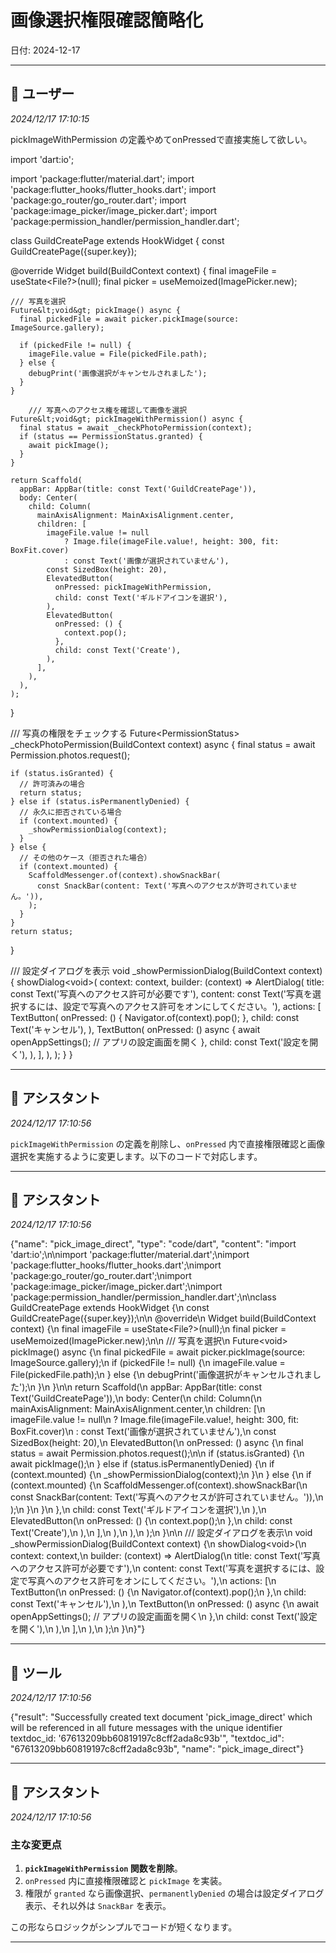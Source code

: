 # 画像選択権限確認簡略化

日付: 2024-12-17

---

## 👤 ユーザー
*2024/12/17 17:10:15*

pickImageWithPermission の定義やめてonPressedで直接実施して欲しい。

import 'dart:io';

import 'package:flutter/material.dart';
import 'package:flutter_hooks/flutter_hooks.dart';
import 'package:go_router/go_router.dart';
import 'package:image_picker/image_picker.dart';
import 'package:permission_handler/permission_handler.dart';

class GuildCreatePage extends HookWidget {
  const GuildCreatePage({super.key});

  @override
  Widget build(BuildContext context) {
    final imageFile = useState&lt;File?&gt;(null);
    final picker = useMemoized(ImagePicker.new);

    /// 写真を選択
    Future&lt;void&gt; pickImage() async {
      final pickedFile = await picker.pickImage(source: ImageSource.gallery);

      if (pickedFile != null) {
        imageFile.value = File(pickedFile.path);
      } else {
        debugPrint('画像選択がキャンセルされました');
      }
    }

        /// 写真へのアクセス権を確認して画像を選択
    Future&lt;void&gt; pickImageWithPermission() async {
      final status = await _checkPhotoPermission(context);
      if (status == PermissionStatus.granted) {
        await pickImage();
      }
    }

    return Scaffold(
      appBar: AppBar(title: const Text('GuildCreatePage')),
      body: Center(
        child: Column(
          mainAxisAlignment: MainAxisAlignment.center,
          children: [
            imageFile.value != null
                ? Image.file(imageFile.value!, height: 300, fit: BoxFit.cover)
                : const Text('画像が選択されていません'),
            const SizedBox(height: 20),
            ElevatedButton(
              onPressed: pickImageWithPermission,
              child: const Text('ギルドアイコンを選択'),
            ),
            ElevatedButton(
              onPressed: () {
                context.pop();
              },
              child: const Text('Create'),
            ),
          ],
        ),
      ),
    );
  }

  /// 写真の権限をチェックする
  Future&lt;PermissionStatus&gt; _checkPhotoPermission(BuildContext context) async {
    final status = await Permission.photos.request();

    if (status.isGranted) {
      // 許可済みの場合
      return status;
    } else if (status.isPermanentlyDenied) {
      // 永久に拒否されている場合
      if (context.mounted) {
        _showPermissionDialog(context);
      }
    } else {
      // その他のケース（拒否された場合）
      if (context.mounted) {
        ScaffoldMessenger.of(context).showSnackBar(
          const SnackBar(content: Text('写真へのアクセスが許可されていません。')),
        );
      }
    }
    return status;
  }

  /// 設定ダイアログを表示
  void _showPermissionDialog(BuildContext context) {
    showDialog&lt;void&gt;(
      context: context,
      builder: (context) =&gt; AlertDialog(
        title: const Text('写真へのアクセス許可が必要です'),
        content: const Text('写真を選択するには、設定で写真へのアクセス許可をオンにしてください。'),
        actions: [
          TextButton(
            onPressed: () {
              Navigator.of(context).pop();
            },
            child: const Text('キャンセル'),
          ),
          TextButton(
            onPressed: () async {
              await openAppSettings(); // アプリの設定画面を開く
            },
            child: const Text('設定を開く'),
          ),
        ],
      ),
    );
  }
}

---

## 🤖 アシスタント
*2024/12/17 17:10:56*

`pickImageWithPermission` の定義を削除し、`onPressed` 内で直接権限確認と画像選択を実施するように変更します。以下のコードで対応します。

---

## 🤖 アシスタント
*2024/12/17 17:10:56*

{"name": "pick_image_direct", "type": "code/dart", "content": "import 'dart:io';\n\nimport 'package:flutter/material.dart';\nimport 'package:flutter_hooks/flutter_hooks.dart';\nimport 'package:go_router/go_router.dart';\nimport 'package:image_picker/image_picker.dart';\nimport 'package:permission_handler/permission_handler.dart';\n\nclass GuildCreatePage extends HookWidget {\n  const GuildCreatePage({super.key});\n\n  @override\n  Widget build(BuildContext context) {\n    final imageFile = useState&lt;File?&gt;(null);\n    final picker = useMemoized(ImagePicker.new);\n\n    /// 写真を選択\n    Future&lt;void&gt; pickImage() async {\n      final pickedFile = await picker.pickImage(source: ImageSource.gallery);\n      if (pickedFile != null) {\n        imageFile.value = File(pickedFile.path);\n      } else {\n        debugPrint('画像選択がキャンセルされました');\n      }\n    }\n\n    return Scaffold(\n      appBar: AppBar(title: const Text('GuildCreatePage')),\n      body: Center(\n        child: Column(\n          mainAxisAlignment: MainAxisAlignment.center,\n          children: [\n            imageFile.value != null\n                ? Image.file(imageFile.value!, height: 300, fit: BoxFit.cover)\n                : const Text('画像が選択されていません'),\n            const SizedBox(height: 20),\n            ElevatedButton(\n              onPressed: () async {\n                final status = await Permission.photos.request();\n\n                if (status.isGranted) {\n                  await pickImage();\n                } else if (status.isPermanentlyDenied) {\n                  if (context.mounted) {\n                    _showPermissionDialog(context);\n                  }\n                } else {\n                  if (context.mounted) {\n                    ScaffoldMessenger.of(context).showSnackBar(\n                      const SnackBar(content: Text('写真へのアクセスが許可されていません。')),\n                    );\n                  }\n                }\n              },\n              child: const Text('ギルドアイコンを選択'),\n            ),\n            ElevatedButton(\n              onPressed: () {\n                context.pop();\n              },\n              child: const Text('Create'),\n            ),\n          ],\n        ),\n      ),\n    );\n  }\n\n  /// 設定ダイアログを表示\n  void _showPermissionDialog(BuildContext context) {\n    showDialog&lt;void&gt;(\n      context: context,\n      builder: (context) =&gt; AlertDialog(\n        title: const Text('写真へのアクセス許可が必要です'),\n        content: const Text('写真を選択するには、設定で写真へのアクセス許可をオンにしてください。'),\n        actions: [\n          TextButton(\n            onPressed: () {\n              Navigator.of(context).pop();\n            },\n            child: const Text('キャンセル'),\n          ),\n          TextButton(\n            onPressed: () async {\n              await openAppSettings(); // アプリの設定画面を開く\n            },\n            child: const Text('設定を開く'),\n          ),\n        ],\n      ),\n    );\n  }\n}"}

---

## 🔧 ツール
*2024/12/17 17:10:56*

{"result": "Successfully created text document 'pick_image_direct' which will be referenced in all future messages with the unique identifier textdoc_id: '67613209bb60819197c8cff2ada8c93b'", "textdoc_id": "67613209bb60819197c8cff2ada8c93b", "name": "pick_image_direct"}

---

## 🤖 アシスタント
*2024/12/17 17:10:56*

### 主な変更点
1. **`pickImageWithPermission` 関数を削除**。
2. `onPressed` 内に直接権限確認と `pickImage` を実装。
3. 権限が `granted` なら画像選択、`permanentlyDenied` の場合は設定ダイアログ表示、それ以外は `SnackBar` を表示。

この形ならロジックがシンプルでコードが短くなります。

---
